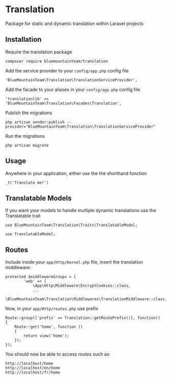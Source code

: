 # Translation

Package for static and dynamic translation within Laravel projects

## Installation

Require the translation package 

    composer require bluemountainteam/translation

Add the service provider to your `config/app.php` config file

    'BlueMountainTeam\Translation\TranslationServiceProvider',
    
Add the facade to your aliases in your `config/app.php` config file

    'translationlib' => 'BlueMountainTeam\Translation\Facades\Translation',
    
Publish the migrations

    php artisan vendor:publish --provider="BlueMountainTeam\Translation\TranslationServiceProvider"
    
Run the migrations

    php artisan migrate

## Usage

Anywhere in your application, either use the the shorthand function 

    _t('Translate me!')
    
## Translatable Models
    
If you want your models to handle multiple dynamic translations use the Translatable trait
    
 
    use BlueMountainTeam\Translation\Traits\TranslatableModel;
    
    use TranslatableModel;

## Routes

Include inside your `app/Http/Kernel.php` file, insert
the translation middleware:


    protected $middlewareGroups = [
            'web' => [
                \App\Http\Middleware\EncryptCookies::class,
                ...
                \BlueMountainTeam\Translation\Middlewares\TranslationMiddleware::class,

Now, in your `app/Http/routes.php` use prefix

    Route::group(['prefix' => Translation::getRoutePrefix()], function()
    {
        Route::get('home', function ()
        {
            return view('home');
        });
    });

You should now be able to access routes such as:

    http://localhost/home
    http://localhost/en/home
    http://localhost/fr/home